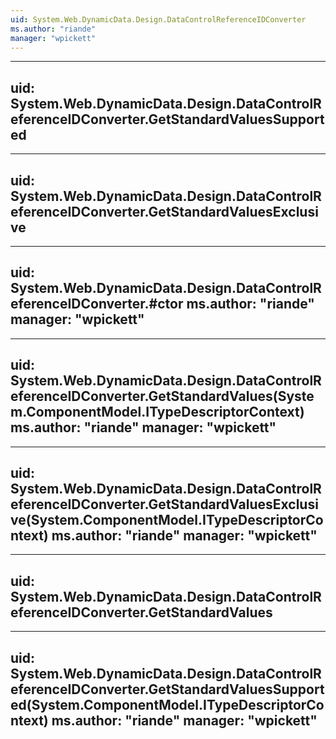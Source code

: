 ```yaml
---
uid: System.Web.DynamicData.Design.DataControlReferenceIDConverter
ms.author: "riande"
manager: "wpickett"
---
```


---
uid: System.Web.DynamicData.Design.DataControlReferenceIDConverter.GetStandardValuesSupported
---

---
uid: System.Web.DynamicData.Design.DataControlReferenceIDConverter.GetStandardValuesExclusive
---

---
uid: System.Web.DynamicData.Design.DataControlReferenceIDConverter.#ctor
ms.author: "riande"
manager: "wpickett"
---

---
uid: System.Web.DynamicData.Design.DataControlReferenceIDConverter.GetStandardValues(System.ComponentModel.ITypeDescriptorContext)
ms.author: "riande"
manager: "wpickett"
---

---
uid: System.Web.DynamicData.Design.DataControlReferenceIDConverter.GetStandardValuesExclusive(System.ComponentModel.ITypeDescriptorContext)
ms.author: "riande"
manager: "wpickett"
---

---
uid: System.Web.DynamicData.Design.DataControlReferenceIDConverter.GetStandardValues
---

---
uid: System.Web.DynamicData.Design.DataControlReferenceIDConverter.GetStandardValuesSupported(System.ComponentModel.ITypeDescriptorContext)
ms.author: "riande"
manager: "wpickett"
---
